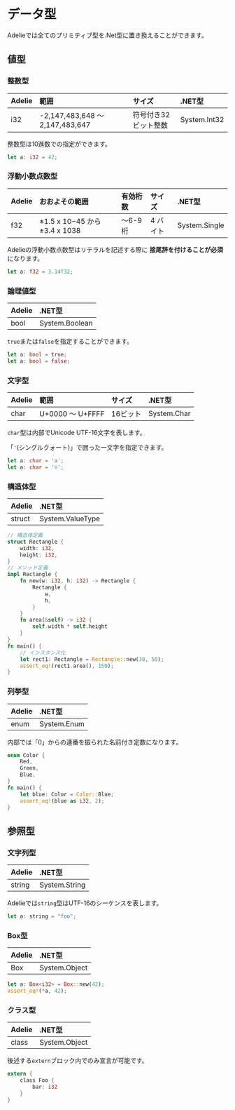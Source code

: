 # データ型

Adelieでは全てのプリミティブ型を.Net型に置き換えることができます。

## 値型

### 整数型

| Adelie | 範囲                            | サイズ               | .NET型       |
| :----- | :------------------------------ | :------------------- | :----------- |
| i32    | -2,147,483,648 ～ 2,147,483,647 | 符号付き32ビット整数 | System.Int32 |

整数型は10進数での指定ができます。

```rust
let a: i32 = 42;
```

### 浮動小数点数型

| Adelie | おおよその範囲                  | 有効桁数 | サイズ   | .NET型        |
| :----- | :------------------------------ | :------- | :------- | :------------ |
| f32    | ±1.5 x 10−45 から ±3.4 x 1038 | ～6-9 桁 | 4 バイト | System.Single |

Adelieの浮動小数点数型はリテラルを記述する際に **接尾辞を付けることが必須** になります。

```rust
let a: f32 = 3.14f32;
```

### 論理値型

| Adelie | .NET型         |
| :----- | :------------- |
| bool   | System.Boolean |

`true`または`false`を指定することができます。

```rust
let a: bool = true;
let a: bool = false;
```

### 文字型

| Adelie | 範囲             | サイズ   | .NET型         |
| :----- | :--------------- | :------- | :------------- |
| char   | U+0000 ～ U+FFFF | 16ビット | System.Char    |

`char`型は内部でUnicode UTF-16文字を表します。

「`'`(シングルクォート)」で囲った一文字を指定できます。

```rust
let a: char = 'a';
let a: char = '☺';
```

### 構造体型

| Adelie | .NET型           |
| :----- | :--------------- |
| struct | System.ValueType |

```rust
// 構造体定義
struct Rectangle {
    width: i32,
    height: i32,
}
// メソッド定義
impl Rectangle {
    fn new(w: i32, h: i32) -> Rectangle {
        Rectangle {
            w,
            h,
        }
    }
    fn area(&self) -> i32 {
        self.width * self.height
    }
}
fn main() {
    // インスタンス化
    let rect1: Rectangle = Rectangle::new(30, 50);
    assert_eq!(rect1.area(), 150);
}
```

### 列挙型

| Adelie | .NET型      |
| :----- | :---------- |
| enum   | System.Enum |

内部では「0」からの連番を振られた名前付き定数になります。

```rust
enum Color {
    Red,
    Green,
    Blue,
}
fn main() {
    let blue: Color = Color::Blue;
    assert_eq!(blue as i32, 2);
}
```

## 参照型

### 文字列型

| Adelie | .NET型        |
| :----- | :------------ |
| string | System.String |

Adelieでは`string`型はUTF-16のシーケンスを表します。

```rust
let a: string = "foo";
```

### Box型

| Adelie | .NET型        |
| :----- | :------------ |
| Box    | System.Object |

```rust
let a: Box<i32> = Box::new(42);
assert_eq!(*a, 42);
```

### クラス型

| Adelie | .NET型        |
| :----- | :------------ |
| class  | System.Object |

後述する`extern`ブロック内でのみ宣言が可能です。

```rust
extern {
    class Foo {
        bar: i32
    }
}
```

